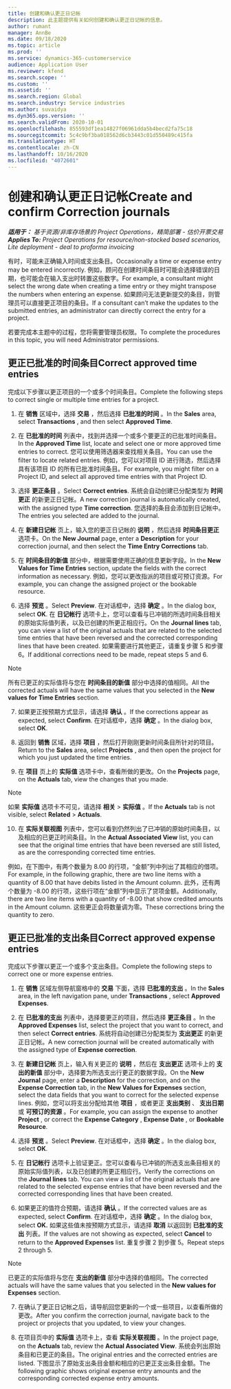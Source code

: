 ```yaml
---
title: 创建和确认更正日记帐
description: 此主题提供有关如何创建和确认更正日记帐的信息。
author: rumant
manager: AnnBe
ms.date: 09/18/2020
ms.topic: article
ms.prod: ''
ms.service: dynamics-365-customerservice
audience: Application User
ms.reviewer: kfend
ms.search.scope: ''
ms.custom: ''
ms.assetid: ''
ms.search.region: Global
ms.search.industry: Service industries
ms.author: suvaidya
ms.dyn365.ops.version: ''
ms.search.validFrom: 2020-10-01
ms.openlocfilehash: 855593df1ea14827f06961dda5b4becd2fa75c18
ms.sourcegitcommit: 5c4c9bf3ba018562d6cb3443c01d550489c415fa
ms.translationtype: HT
ms.contentlocale: zh-CN
ms.lasthandoff: 10/16/2020
ms.locfileid: "4072601"
---
```

# <a name="create-and-confirm-correction-journals"></a><span data-ttu-id="f4318-103">创建和确认更正日记帐</span><span class="sxs-lookup"><span data-stu-id="f4318-103">Create and confirm Correction journals</span></span>

<span data-ttu-id="f4318-104">_**适用于：** 基于资源/非库存场景的 Project Operations，精简部署 - 估价开票交易_</span><span class="sxs-lookup"><span data-stu-id="f4318-104">_**Applies To:** Project Operations for resource/non-stocked based scenarios, Lite deployment - deal to proforma invoicing_</span></span>

<span data-ttu-id="f4318-105">有时，可能未正确输入时间或支出条目。</span><span class="sxs-lookup"><span data-stu-id="f4318-105">Occasionally a time or expense entry may be entered incorrectly.</span></span> <span data-ttu-id="f4318-106">例如，顾问在创建时间条目时可能会选择错误的日期，也可能会在输入支出时转置这些数字。</span><span class="sxs-lookup"><span data-stu-id="f4318-106">For example, a consultant might select the wrong date when creating a time entry or they might transpose the numbers when entering an expense.</span></span> <span data-ttu-id="f4318-107">如果顾问无法更新提交的条目，则管理员可以直接更正项目的条目。</span><span class="sxs-lookup"><span data-stu-id="f4318-107">If a consultant can’t make the updates to the submitted entries, an administrator can directly correct the entry for a project.</span></span>

<span data-ttu-id="f4318-108">若要完成本主题中的过程，您将需要管理员权限。</span><span class="sxs-lookup"><span data-stu-id="f4318-108">To complete the procedures in this topic, you will need Administrator permissions.</span></span>

## <a name="correct-approved-time-entries"></a><span data-ttu-id="f4318-109">更正已批准的时间条目</span><span class="sxs-lookup"><span data-stu-id="f4318-109">Correct approved time entries</span></span>     

<span data-ttu-id="f4318-110">完成以下步骤以更正项目的一个或多个时间条目。</span><span class="sxs-lookup"><span data-stu-id="f4318-110">Complete the following steps to correct single or multiple time entries for a project.</span></span>

1. <span data-ttu-id="f4318-111">在 **销售** 区域中，选择 **交易** ，然后选择 **已批准的时间** 。</span><span class="sxs-lookup"><span data-stu-id="f4318-111">In the **Sales** area, select **Transactions** , and then select **Approved Time**.</span></span> 

2. <span data-ttu-id="f4318-112">在 **已批准的时间** 列表中，找到并选择一个或多个要更正的已批准时间条目。</span><span class="sxs-lookup"><span data-stu-id="f4318-112">In the **Approved Time** list, locate and select one or more approved time entries to correct.</span></span> <span data-ttu-id="f4318-113">您可以使用筛选器来查找相关条目。</span><span class="sxs-lookup"><span data-stu-id="f4318-113">You can use the filter to locate related entries.</span></span> <span data-ttu-id="f4318-114">例如，您可以对项目 ID 进行筛选，然后选择具有该项目 ID 的所有已批准时间条目。</span><span class="sxs-lookup"><span data-stu-id="f4318-114">For example, you might filter on a Project ID, and select all approved time entries with that Project ID.</span></span>

3. <span data-ttu-id="f4318-115">选择 **更正条目** 。</span><span class="sxs-lookup"><span data-stu-id="f4318-115">Select **Correct entries**.</span></span> <span data-ttu-id="f4318-116">系统会自动创建已分配类型为 **时间更正** 的新更正日记帐。</span><span class="sxs-lookup"><span data-stu-id="f4318-116">A new correction journal is automatically created, with the assigned type **Time correction**.</span></span> <span data-ttu-id="f4318-117">您选择的条目会添加到日记帐中。</span><span class="sxs-lookup"><span data-stu-id="f4318-117">The entries you selected are added to the journal.</span></span> 

4. <span data-ttu-id="f4318-118">在 **新建日记帐** 页上，输入您的更正日记帐的 **说明** ，然后选择 **时间条目更正** 选项卡。</span><span class="sxs-lookup"><span data-stu-id="f4318-118">On the **New Journal** page, enter a **Description** for your correction journal, and then select the **Time Entry Corrections** tab.</span></span>  

5. <span data-ttu-id="f4318-119">在 **时间条目的新值** 部分中，根据需要使用正确的信息更新字段。</span><span class="sxs-lookup"><span data-stu-id="f4318-119">In the **New Values for Time Entries** section, update the fields with the correct information as necessary.</span></span> <span data-ttu-id="f4318-120">例如，您可以更改指派的项目或可预订资源。</span><span class="sxs-lookup"><span data-stu-id="f4318-120">For example, you can change the assigned project or the bookable resource.</span></span>

6. <span data-ttu-id="f4318-121">选择 **预览** 。</span><span class="sxs-lookup"><span data-stu-id="f4318-121">Select **Preview**.</span></span> <span data-ttu-id="f4318-122">在对话框中，选择 **确定** 。</span><span class="sxs-lookup"><span data-stu-id="f4318-122">In the dialog box, select **OK**.</span></span> <span data-ttu-id="f4318-123">在 **日记帐行** 选项卡上，您可以查看与已冲销的所选时间条目相关的原始实际值列表，以及已创建的所更正相应行。</span><span class="sxs-lookup"><span data-stu-id="f4318-123">On the **Journal lines** tab, you can view a list of the original actuals that are related to the selected time entries that have been reversed and the corrected corresponding lines that have been created.</span></span> <span data-ttu-id="f4318-124">如果需要进行其他更正，请重复步骤 5 和步骤 6。</span><span class="sxs-lookup"><span data-stu-id="f4318-124">If additional corrections need to be made, repeat steps 5 and 6.</span></span> 

> [!NOTE]
> <span data-ttu-id="f4318-125">所有已更正的实际值将与您在 **时间条目的新值** 部分中选择的值相同。</span><span class="sxs-lookup"><span data-stu-id="f4318-125">All the corrected actuals will have the same values that you selected in the **New values for Time Entries** section.</span></span>

7. <span data-ttu-id="f4318-126">如果更正按预期方式显示，请选择 **确认** 。</span><span class="sxs-lookup"><span data-stu-id="f4318-126">If the corrections appear as expected, select **Confirm**.</span></span> <span data-ttu-id="f4318-127">在对话框中，选择 **确定** 。</span><span class="sxs-lookup"><span data-stu-id="f4318-127">In the dialog box, select **OK**.</span></span>

8. <span data-ttu-id="f4318-128">返回到 **销售** 区域，选择 **项目** ，然后打开刚刚更新时间条目所针对的项目。</span><span class="sxs-lookup"><span data-stu-id="f4318-128">Return to the **Sales** area, select **Projects** , and then open the project for which you just updated the time entries.</span></span> 

9. <span data-ttu-id="f4318-129">在 **项目** 页上的 **实际值** 选项卡中，查看所做的更改。</span><span class="sxs-lookup"><span data-stu-id="f4318-129">On the **Projects** page, on the **Actuals** tab, view the changes that you made.</span></span> 

> [!NOTE]
> <span data-ttu-id="f4318-130">如果 **实际值** 选项卡不可见，请选择 **相关** > **实际值** 。</span><span class="sxs-lookup"><span data-stu-id="f4318-130">If the **Actuals** tab is not visible, select **Related** > **Actuals**.</span></span>  

10. <span data-ttu-id="f4318-131">在 **实际关联视图** 列表中，您可以看到仍然列出了已冲销的原始时间条目，以及相应的已更正时间条目。</span><span class="sxs-lookup"><span data-stu-id="f4318-131">In the **Actual Associated View** list, you can see that the original time entries that have been reversed are still listed, as are the corresponding corrected time entries.</span></span> 

<span data-ttu-id="f4318-132">例如，在下图中，有两个数量为 8.00 的行项，“金额”列中列出了其相应的借项。</span><span class="sxs-lookup"><span data-stu-id="f4318-132">For example, in the following graphic, there are two line items with a quantity of 8.00 that have debits listed in the Amount column.</span></span> <span data-ttu-id="f4318-133">此外，还有两个数量为 -8.00 的行项，这些行项在“金额”列中显示了贷项金额。</span><span class="sxs-lookup"><span data-stu-id="f4318-133">Additionally, there are two line items with a quantity of -8.00 that show credited amounts in the Amount column.</span></span> <span data-ttu-id="f4318-134">这些更正会将数量调为零。</span><span class="sxs-lookup"><span data-stu-id="f4318-134">These corrections bring the quantity to zero.</span></span>

 
## <a name="correct-approved-expense-entries"></a><span data-ttu-id="f4318-135">更正已批准的支出条目</span><span class="sxs-lookup"><span data-stu-id="f4318-135">Correct approved expense entries</span></span>

<span data-ttu-id="f4318-136">完成以下步骤以更正一个或多个支出条目。</span><span class="sxs-lookup"><span data-stu-id="f4318-136">Complete the following steps to correct one or more expense entries.</span></span> 

1. <span data-ttu-id="f4318-137">在 **销售** 区域左侧导航窗格中的 **交易** 下面，选择 **已批准的支出** 。</span><span class="sxs-lookup"><span data-stu-id="f4318-137">In the **Sales** area, in the left navigation pane, under **Transactions** , select **Approved Expenses**.</span></span>

2. <span data-ttu-id="f4318-138">在 **已批准的支出** 列表中，选择要更正的项目，然后选择 **更正条目** 。</span><span class="sxs-lookup"><span data-stu-id="f4318-138">In the **Approved Expenses** list, select the project that you want to correct, and then select **Correct entries**.</span></span> <span data-ttu-id="f4318-139">系统将自动创建已分配类型为 **支出更正** 的新更正日记帐。</span><span class="sxs-lookup"><span data-stu-id="f4318-139">A new correction journal will be created automatically with the assigned type of **Expense correction**.</span></span> 

3. <span data-ttu-id="f4318-140">在 **新建日记帐** 页上，输入有关更正的 **说明** ，然后在 **支出更正** 选项卡上的 **支出的新值** 部分中，选择要为所选支出行更正的数据字段。</span><span class="sxs-lookup"><span data-stu-id="f4318-140">On the **New Journal** page, enter a **Description** for the correction, and on the **Expense Correction** tab, in the **New Values for Expenses** section, select the data fields that you want to correct for the selected expense lines.</span></span> <span data-ttu-id="f4318-141">例如，您可以将支出分配给其他 **项目** ，或者更正 **支出类别** 、 **支出日期** 或 **可预订的资源** 。</span><span class="sxs-lookup"><span data-stu-id="f4318-141">For example, you can assign the expense to another **Project** , or correct the **Expense Category** , **Expense Date** , or **Bookable Resource**.</span></span>

4. <span data-ttu-id="f4318-142">选择 **预览** 。</span><span class="sxs-lookup"><span data-stu-id="f4318-142">Select **Preview**.</span></span> <span data-ttu-id="f4318-143">在对话框中，选择 **确定** 。</span><span class="sxs-lookup"><span data-stu-id="f4318-143">In the dialog box, select **OK**.</span></span> 

5. <span data-ttu-id="f4318-144">在 **日记帐行** 选项卡上验证更正。您可以查看与已冲销的所选支出条目相关的原始实际值列表，以及已创建的所更正相应行。</span><span class="sxs-lookup"><span data-stu-id="f4318-144">Verify the corrections on the **Journal lines** tab. You can view a list of the original actuals that are related to the selected expense entries that have been reversed and the corrected corresponding lines that have been created.</span></span>

6. <span data-ttu-id="f4318-145">如果更正的值符合预期，请选择 **确认** 。</span><span class="sxs-lookup"><span data-stu-id="f4318-145">If the corrected values are as expected, select **Confirm**.</span></span> <span data-ttu-id="f4318-146">在对话框中，选择 **确定** 。</span><span class="sxs-lookup"><span data-stu-id="f4318-146">In the dialog box, select **OK.**</span></span> <span data-ttu-id="f4318-147">如果这些值未按预期方式显示，请选择 **取消** 以返回到 **已批准的支出** 列表。</span><span class="sxs-lookup"><span data-stu-id="f4318-147">If the values are not showing as expected, select **Cancel** to return to the **Approved Expenses** list.</span></span> <span data-ttu-id="f4318-148">重复步骤 2 到步骤 5。</span><span class="sxs-lookup"><span data-stu-id="f4318-148">Repeat steps 2 through 5.</span></span> 

> [!NOTE]
> <span data-ttu-id="f4318-149">已更正的实际值将与您在 **支出的新值** 部分中选择的值相同。</span><span class="sxs-lookup"><span data-stu-id="f4318-149">The corrected actuals will have the same values that you selected in the **New values for Expenses** section.</span></span>

7. <span data-ttu-id="f4318-150">在确认了更正日记帐之后，请导航回您更新的一个或一些项目，以查看所做的更改。</span><span class="sxs-lookup"><span data-stu-id="f4318-150">After you confirm the correction journal, navigate back to the project or projects that you updated, to view your changes.</span></span>  

8. <span data-ttu-id="f4318-151">在项目页中的 **实际值** 选项卡上，查看 **实际关联视图** 。</span><span class="sxs-lookup"><span data-stu-id="f4318-151">In the project page, on the **Actuals** tab, review the **Actual Associated View**.</span></span> <span data-ttu-id="f4318-152">系统会列出原始条目和已更正的条目。</span><span class="sxs-lookup"><span data-stu-id="f4318-152">The original entries and the corrected entries are listed.</span></span> <span data-ttu-id="f4318-153">下图显示了原始支出条目金额和相应的已更正支出条目金额。</span><span class="sxs-lookup"><span data-stu-id="f4318-153">The following graphic shows original expense entry amounts and the corresponding corrected expense entry amounts.</span></span> 


